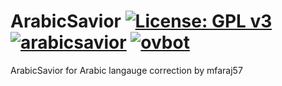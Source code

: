 ArabicSavior [![License: GPL v3](https://img.shields.io/badge/License-GPLv3-blue.svg)](https://www.gnu.org/licenses/gpl-3.0) [![arabicsavior](https://github.com/OpenVisionE2/ArabicSavior/actions/workflows/arabicsavior.yml/badge.svg)](https://github.com/OpenVisionE2/ArabicSavior/actions/workflows/arabicsavior.yml) [![ovbot](https://github.com/OpenVisionE2/ArabicSavior/actions/workflows/ovbot.yml/badge.svg)](https://github.com/OpenVisionE2/ArabicSavior/actions/workflows/ovbot.yml)
============
ArabicSavior for Arabic langauge correction by mfaraj57
